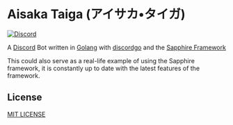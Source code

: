 # Aisaka Taiga (アイサカ•タイガ)
[![Discord](https://discordapp.com/api/guilds/397479560876261377/embed.png)](https://discord.gg/mDkMbEh)

A [Discord](https://discordapp.com) Bot written in [Golang](https://golang.org) with [discordgo](https://github.com/bwmarrin/discordgo) and the [Sapphire Framework](https://github.com/sapphire-cord/sapphire)

This could also serve as a real-life example of using the Sapphire framework, it is constantly up to date with the latest features of the framework.

## License
[MIT LICENSE](LICENSE)
